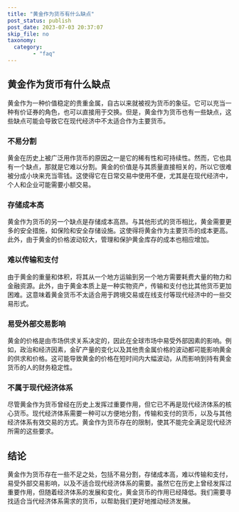 ```yaml
---
title: "黄金作为货币有什么缺点"
post_status: publish
post_date: 2023-07-03 20:37:07
skip_file: no
taxonomy:
  category:
        - "faq"
---
```


## 黄金作为货币有什么缺点

黄金作为一种价值稳定的贵重金属，自古以来就被视为货币的象征。它可以充当一种有价证券的角色，也可以直接用于交换。但是，黄金作为货币也有一些缺点，这些缺点可能会导致它在现代经济中不太适合作为主要货币。

### 不易分割

黄金在历史上被广泛用作货币的原因之一是它的稀有性和可持续性。然而，它也具有一个缺点，那就是它难以分割。黄金的价值是与其质量直接相关的，所以它很难被分成小块来充当零钱。这使得它在日常交易中使用不便，尤其是在现代经济中，个人和企业可能需要小额交易。

### 存储成本高

黄金作为货币的另一个缺点是存储成本高昂。与其他形式的货币相比，黄金需要更多的安全措施，如保险和安全存储设施。这使得将黄金作为主要货币的成本更高。此外，由于黄金的价格波动较大，管理和保护黄金库存的成本也相应增加。

### 难以传输和支付

由于黄金的重量和体积，将其从一个地方运输到另一个地方需要耗费大量的物力和金融资源。此外，由于黄金本质上是一种实物资产，传输和支付也比其他货币更加困难。这意味着黄金货币不太适合用于跨境交易或在线支付等现代经济中的一些交易形式。

### 易受外部交易影响

黄金的价格是由市场供求关系决定的，因此在全球市场中易受外部因素的影响。例如，政治和经济因素，金矿产量的变化以及其他贵金属价格的波动都可能影响黄金的供求和价格。这可能导致黄金的价格在短时间内大幅波动，从而影响到持有黄金货币的人的财务稳定性。

### 不属于现代经济体系

尽管黄金作为货币曾经在历史上发挥过重要作用，但它已不再是现代经济体系的核心货币。现代经济体系需要一种可以方便地分割，传输和支付的货币，以及与其他经济体系有效交易的方式。黄金作为货币存在的限制，使其不能完全满足现代经济所需的这些要求。

## 结论

黄金作为货币存在一些不足之处，包括不易分割，存储成本高，难以传输和支付，易受外部交易影响，以及不适合现代经济体系的需要。虽然它在历史上曾经发挥过重要作用，但随着经济体系的发展和变化，黄金货币的作用已经降低。我们需要寻找适合当代经济体系需求的货币，以帮助我们更好地推动经济发展。
